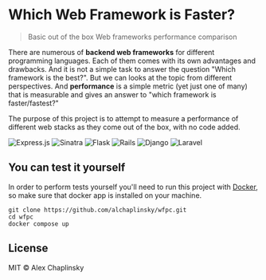 # Which Web Framework is Faster?
> Basic out of the box Web frameworks performance comparison

There are numerous of **backend web frameworks** for different programming languages. Each of them comes with its own advantages and drawbacks. And it is not a simple task to answer the question "Which framework is the best?". But we can looks at the topic from different perspectives. And **performance** is a simple metric (yet just one of many) that is measurable and gives an answer to "which framework is faster/fastest?"

The purpose of this project is to attempt to measure a performance of different web stacks as they come out of the box, with no code added.

![Express.js](https://img.shields.io/badge/express.js-%23404d59.svg?style=for-the-badge&logo=express&logoColor=%2361DAFB) ![Sinatra](https://img.shields.io/badge/sinatra-%23CC342D.svg?style=for-the-badge&logo=ruby&logoColor=white) ![Flask](https://img.shields.io/badge/flask-%23000.svg?style=for-the-badge&logo=flask&logoColor=white) ![Rails](https://img.shields.io/badge/rails-%23CC0000.svg?style=for-the-badge&logo=ruby-on-rails&logoColor=white) ![Django](https://img.shields.io/badge/django-%23092E20.svg?style=for-the-badge&logo=django&logoColor=white) ![Laravel](https://img.shields.io/badge/laravel-%23FF2D20.svg?style=for-the-badge&logo=laravel&logoColor=white)


## You can test it yourself
In order to perform tests yourself you'll need to run this project with [Docker](https://www.docker.com/), so make sure that docker app is installed on your machine.

```
git clone https://github.com/alchaplinsky/wfpc.git
cd wfpc
docker compose up
```

## License

MIT © Alex Chaplinsky
